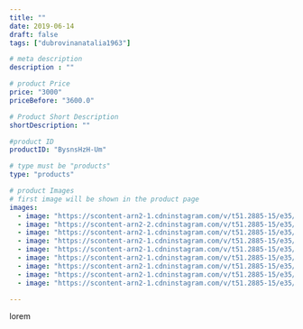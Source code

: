 ```yaml
---
title: ""
date: 2019-06-14
draft: false
tags: ["dubrovinanatalia1963"]

# meta description
description : ""

# product Price
price: "3000"
priceBefore: "3600.0"

# Product Short Description
shortDescription: ""

#product ID
productID: "BysnsHzH-Um"

# type must be "products"
type: "products"

# product Images
# first image will be shown in the product page
images:
  - image: "https://scontent-arn2-1.cdninstagram.com/v/t51.2885-15/e35/61389519_585961155144495_2211486280831708110_n.jpg?_nc_ht=scontent-arn2-1.cdninstagram.com&_nc_cat=103&_nc_ohc=Eya5HbBY4E0AX_OiRYp&se=7&tp=1&oh=d0443d630e535b452103ec9a0faee26b&oe=605F2870&ig_cache_key=MjA2NjIwMDg4MjYyNzY4NTc0NA%3D%3D.2"
  - image: "https://scontent-arn2-2.cdninstagram.com/v/t51.2885-15/e35/61624435_485436005330288_7557490849286561128_n.jpg?_nc_ht=scontent-arn2-2.cdninstagram.com&_nc_cat=108&_nc_ohc=2Ygpb8De0ggAX_WbWRS&se=7&tp=1&oh=9f5c3800c7bdf7d5a540f6d1b43ab811&oe=60605796&ig_cache_key=MjA2NjIwMDg4MjYyNzcwMDExMQ%3D%3D.2"
  - image: "https://scontent-arn2-1.cdninstagram.com/v/t51.2885-15/e35/62231761_812302092504162_8904123904663708967_n.jpg?_nc_ht=scontent-arn2-1.cdninstagram.com&_nc_cat=106&_nc_ohc=F5nY_wwOAksAX9cFu5c&se=7&tp=1&oh=eb546c803890a354242dcbcea943ce9e&oe=605FB169&ig_cache_key=MjA2NjIwMDg4MjY2OTYwMDQxNA%3D%3D.2"
  - image: "https://scontent-arn2-1.cdninstagram.com/v/t51.2885-15/e35/64623904_325802655001305_3958095758439807258_n.jpg?_nc_ht=scontent-arn2-1.cdninstagram.com&_nc_cat=109&_nc_ohc=HSB9_4akr7sAX-1CC5S&se=7&tp=1&oh=52f70778a562983bd3b755372069f451&oe=605F3FAD&ig_cache_key=MjA2NjIwMDg4MjY0NDMxOTgxNA%3D%3D.2"
  - image: "https://scontent-arn2-1.cdninstagram.com/v/t51.2885-15/e35/64588077_2311710509091895_8517030213353493642_n.jpg?_nc_ht=scontent-arn2-1.cdninstagram.com&_nc_cat=107&_nc_ohc=0hNrdjg2J90AX8yMaj1&se=7&tp=1&oh=2429a4efb34b426e1d33563502ebf8ff&oe=60613D45&ig_cache_key=MjA2NjIwMDg4MjY1MjgyNDIyOA%3D%3D.2"
  - image: "https://scontent-arn2-1.cdninstagram.com/v/t51.2885-15/e35/62206468_1332780500179875_5894973975817360542_n.jpg?_nc_ht=scontent-arn2-1.cdninstagram.com&_nc_cat=103&_nc_ohc=PQ2r0ExYaNIAX85W6XS&se=7&tp=1&oh=84b6f1cf5a0f318881bc1f2c7f4e8400&oe=605E685B&ig_cache_key=MjA2NjIwMDg4MjY0NDM3ODM1Nw%3D%3D.2"
  - image: "https://scontent-arn2-1.cdninstagram.com/v/t51.2885-15/e35/61461787_702298116898902_4384700501396496953_n.jpg?_nc_ht=scontent-arn2-1.cdninstagram.com&_nc_cat=106&_nc_ohc=ZNhPNHib7k4AX9d7Ie6&se=7&tp=1&oh=aece1eca7a5a9e2f0871c8c1c6a6f8ea&oe=605F8543&ig_cache_key=MjA2NjIwMDg4MjY3Nzg2Mjc5MQ%3D%3D.2"
  - image: "https://scontent-arn2-1.cdninstagram.com/v/t51.2885-15/e35/64466030_143612656720021_6319213011576531758_n.jpg?_nc_ht=scontent-arn2-1.cdninstagram.com&_nc_cat=101&_nc_ohc=vui-sDnwozwAX8Uk0h4&se=7&tp=1&oh=949f5c38de59fd33c5ed5dd4491b84b2&oe=605E54FB&ig_cache_key=MjA2NjIwMDg4MjY1Mjc1Mjk5Nw%3D%3D.2"
  - image: "https://scontent-arn2-1.cdninstagram.com/v/t51.2885-15/e35/61284923_464991574328770_7047175647004386063_n.jpg?_nc_ht=scontent-arn2-1.cdninstagram.com&_nc_cat=110&_nc_ohc=3i4e_HvCJrMAX_hEjuv&se=7&tp=1&oh=d8e4e4cb283f4fb665ed19a8c044cfd5&oe=60617D7D&ig_cache_key=MjA2NjIwMDg4MjY2MTIzNjE5MA%3D%3D.2"

---
```

lorem
